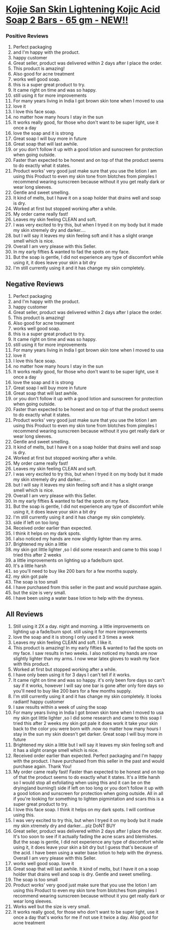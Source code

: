 # [Kojie San Skin Lightening Kojic Acid Soap 2 Bars - 65 gm - NEW!!](https://products.checkmycream.com/products/Kojie-San-Skin-Lightening-Kojic-Acid-Soap-2-Bars-65-gm-NEW!!.html)

### Positive Reviews

<ol>
      <li>Perfect packaging</li>
      <li>and I&#x27;m happy with the product.</li>
      <li>happy customer</li>
      <li>Great seller, product was delivered within 2 days after I place the order.</li>
      <li>This product is amazing!</li>
      <li>Also good for acne treatment</li>
      <li>works well good soap.</li>
      <li>this is a super great product to try.</li>
      <li>It came right on time and was so happy.</li>
      <li>still using it for more improvements</li>
      <li>For many years living in India I got brown skin tone when I moved to usa</li>
      <li>love it</li>
      <li>I love this face soap.</li>
      <li>no matter how many hours I stay in the sun</li>
      <li>It works really good, for those who don&#x27;t want to be super light,  use it once a day</li>
      <li>love the soap and it is strong</li>
      <li>Great soap I will buy more in future</li>
      <li>Great soap that will last awhile.  </li>
      <li>or you don&#x27;t follow it up with a good lotion and sunscreen for protection when going outside.</li>
      <li>Faster than expected to be honest and on top of that the product seems to do exactly what it states.</li>
      <li>Product works&#x27; very good just make sure that you use the lotion I am using this Product to even my skin tone from blotches from pimples I recommend wearing  sunscreen because without it you get really dark or wear long sleeves.</li>
      <li>Gentle and sweet smelling.</li>
      <li>It kind of melts, but I have it on a soap holder that drains well and soap is dry.  </li>
      <li>Worked at first but stopped working after a while.</li>
      <li>My order came really fast!</li>
      <li>Leaves my skin feeling CLEAN and soft.  </li>
      <li>I was very excited to try this, but when I tryed it on my body but it made my skin xtremely dry and darker....</li>
      <li>but I will say it leaves my skin feeling soft and it has a slight orange smell which is nice.</li>
      <li>Overall I am very please with this Seller.</li>
      <li>In my early fifties &amp; wanted to fad the spots on my face.</li>
      <li>But the soap is gentle, I did not experience any type of discomfort while using it, it does leave your skin a bit dry</li>
      <li>I&#x27;m still currently using it and it has change my skin completely.</li>
</ol>


<h2>Negative Reviews</h2>
<ol>
<li> Perfect packaging</li>
<li> and I&#x27;m happy with the product.</li>
<li> happy customer</li>
<li> Great seller, product was delivered within 2 days after I place the order.</li>
<li> This product is amazing!</li>
<li> Also good for acne treatment</li>
<li> works well good soap.</li>
<li> this is a super great product to try.</li>
<li> It came right on time and was so happy.</li>
<li> still using it for more improvements</li>
<li> For many years living in India I got brown skin tone when I moved to usa</li>
<li> love it</li>
<li> I love this face soap.</li>
<li> no matter how many hours I stay in the sun</li>
<li> It works really good, for those who don&#x27;t want to be super light,  use it once a day</li>
<li> love the soap and it is strong</li>
<li> Great soap I will buy more in future</li>
<li> Great soap that will last awhile.  </li>
<li> or you don&#x27;t follow it up with a good lotion and sunscreen for protection when going outside.</li>
<li> Faster than expected to be honest and on top of that the product seems to do exactly what it states.</li>
<li> Product works&#x27; very good just make sure that you use the lotion I am using this Product to even my skin tone from blotches from pimples I recommend wearing  sunscreen because without it you get really dark or wear long sleeves.</li>
<li> Gentle and sweet smelling.</li>
<li> It kind of melts, but I have it on a soap holder that drains well and soap is dry.  </li>
<li> Worked at first but stopped working after a while.</li>
<li> My order came really fast!</li>
<li> Leaves my skin feeling CLEAN and soft.  </li>
<li> I was very excited to try this, but when I tryed it on my body but it made my skin xtremely dry and darker....</li>
<li> but I will say it leaves my skin feeling soft and it has a slight orange smell which is nice.</li>
<li> Overall I am very please with this Seller.</li>
<li> In my early fifties &amp; wanted to fad the spots on my face.</li>
<li> But the soap is gentle, I did not experience any type of discomfort while using it, it does leave your skin a bit dry</li>
<li> I&#x27;m still currently using it and it has change my skin completely.</li>
<li> side if left on too long</li>
<li> Received order earlier than expected.</li>
<li> I think it helps on my dark spots.</li>
<li> I also noticed my hands are now slightly lighter than my arms.</li>
<li> Brightened my skin a little</li>
<li> my skin got little lighter ,so I did some research and came to this soap I tried this after 2 weeks</li>
<li> a little improvements on lighting up a fade/burn spot.</li>
<li> It&#x27;s a little harsh</li>
<li> so you&#x27;ll need to buy like 200 bars for a few months supply.</li>
<li> my skin got pale</li>
<li> The soap is too small</li>
<li> I have purchased from this seller in the past and would purchase again.</li>
<li> but the size is very small.</li>
<li> I have been using a water base lotion to help with the dryness.</li>
</ol>

<h2>All Reviews</h2>

<ol>
    <li> Still using it 2X a day. night and morning. a little improvements on lighting up a fade/burn spot. still using it for more improvements</li>
    <li> love the soap and it is strong I only used it 3 times a week</li>
    <li> Leaves my skin feeling CLEAN and soft.  I like it.</li>
    <li> This product is amazing! In my early fifties &amp; wanted to fad the spots on my face. I saw results in two weeks. I also noticed my hands are now slightly lighter than my arms. I now wear latex gloves to wash my face with this product.</li>
    <li> Worked at first but stopped working after a while.</li>
    <li> I have only been using it for 3 days I can&#x27;t tell if it works.</li>
    <li> It came right on time and was so happy. it&#x27;s only been fore days so can&#x27;t say if it works, however I will say one bar is gone after only fore days so you&#x27;ll need to buy like 200 bars for a few months supply.</li>
    <li> I&#x27;m still currently using it and it has change my skin completely. It looks radiant! happy customer</li>
    <li> I saw results within a week of using the soap</li>
    <li> For many years living in India I got brown skin tone when I moved to usa my skin got little lighter ,so I did some research and came to this soap I tried this after 2 weeks my skin got pale it does work it take your skin back to the color you  were born with .now no matter how many hours I stay in the sun my skin doesn&#x27;t get darker. Great soap I will buy more in future</li>
    <li> Brightened my skin a little but I will say it leaves my skin feeling soft and it has a slight orange smell which is nice.</li>
    <li> Received order earlier than expected. Perfect packaging and I&#x27;m happy with the product. I have purchased from this seller in the past and would purchase again. Thank You!</li>
    <li> My order came really fast! Faster than expected to be honest and on top of that the product seems to do exactly what it states. It&#x27;s a little harsh so I would stop all exfoliating when using this and it can be on the drying(and burning!) side if left on too long or you don&#x27;t follow it up with a good lotion and sunscreen for protection when going outside. All in all if you&#x27;re looking for something to lighten pigmintation and scars this is a super great product to try.</li>
    <li> I love this face soap. I think it helps on my dark spots. I will continue using this.</li>
    <li> I was very excited to try this, but when I tryed it on my body but it made my skin xtremely dry and darker....plz DoNT BUY</li>
    <li> Great seller, product was delivered within 2 days after I place the order. It&#x27;s too soon to see if it actually fading the acne scars and blemishes. But the soap is gentle, I did not experience any type of discomfort while using it, it does leave your skin a bit dry but I guess that&#x27;s because of the acid. I have been using a water base lotion to help with the dryness. Overall I am very please with this Seller.</li>
    <li> works well good soap. love it</li>
    <li> Great soap that will last awhile.  It kind of melts, but I have it on a soap holder that drains well and soap is dry.  Gentle and sweet smelling.</li>
    <li> The soap is too small</li>
    <li> Product works&#x27; very good just make sure that you use the lotion I am using this Product to even my skin tone from blotches from pimples I recommend wearing  sunscreen because without it you get really dark or wear long sleeves.</li>
    <li> Works well but the size is very small.</li>
    <li> It works really good, for those who don&#x27;t want to be super light,  use it once a day that&#x27;s works for me  if not use it twice a day. Also good for acne treatment</li>
</ol>




